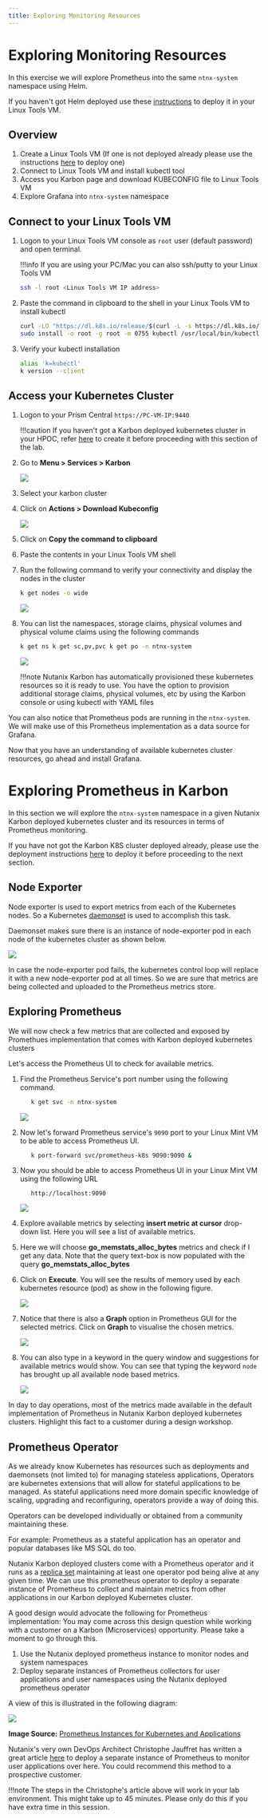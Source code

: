 ```yaml
---
title: Exploring Monitoring Resources
---
```


# Exploring Monitoring Resources

In this exercise we will explore Prometheus into the same ``ntnx-system`` namespace using Helm. 

If you haven't got Helm deployed use these [instructions](../appendix/helm.md) to deploy it in your Linux Tools VM.
## Overview 

1.  Create a Linux Tools VM (If one is not deployed already please use the instructions [here](../appendix/linux_tools_vm.md) to deploy one)
2.  Connect to Linux Tools VM and install kubectl tool
3.  Access you Karbon page and download KUBECONFIG file to Linux Tools VM
4.  Explore Grafana into ``ntnx-system`` namespace
## Connect to your Linux Tools VM 

1.  Logon to your Linux Tools VM console as ``root`` user (default password) and open terminal.

    !!!info
           If you are using your PC/Mac you can also ssh/putty to your Linux Tools VM

    ```bash
    ssh -l root <Linux Tools VM IP address>
    ```

2.  Paste the command in clipboard to the shell in your Linux Tools VM to install kubectl

    ```bash
    curl -LO "https://dl.k8s.io/release/$(curl -L -s https://dl.k8s.io/release/stable.txt)/bin/linux/amd64/kubectl"
    sudo install -o root -g root -m 0755 kubectl /usr/local/bin/kubectl
    ```

3.  Verify your kubectl installation

    ```bash
    alias 'k=kubectl' 
    k version --client
    ```

## Access your Kubernetes Cluster

1.  Logon to your Prism Central ``https://PC-VM-IP:9440``

    !!!caution
              If you haven't got a Karbon deployed kubernetes cluster in your HPOC, refer [here](../appendix/create_kube.md) to create it before proceeding with this section of the lab.

2.  Go to **Menu > Services > Karbon**

    ![](images/choosekarbon.png)

3.  Select your karbon cluster

4.  Click on **Actions > Download Kubeconfig**

    ![](images/selectcluster.png)

5.  Click on **Copy the command to clipboard**

6.  Paste the contents in your Linux Tools VM shell

7.  Run the following command to verify your connectivity and display
    the nodes in the cluster

    ```bash
    k get nodes -o wide
    ```

    ![](images/nodelist.png)

8.  You can list the namespaces, storage claims, physical volumes and
    physical volume claims using the following commands

    ```bash
    k get ns k get sc,pv,pvc k get po -n ntnx-system
    ```

    ![](images/klistresources.png)

    !!!note 
            Nutanix Karbon has automatically provisioned these kubernetes
            resources so it is ready to use. You have the option to provision
            additional storage claims, physical volumes, etc by using the Karbon
            console or using kubectl with YAML files

You can also notice that Prometheus pods are running in the ``ntnx-system``. We will make use of this Prometheus implementation as a data source for Grafana.

Now that you have an understanding of available kubernetes cluster resources, go ahead and install Grafana.
# Exploring Prometheus in Karbon

In this section we will explore the `ntnx-system` namespace in a given
Nutanix Karbon deployed kubernetes cluster and its resources in terms of
Prometheus monitoring.

If you have not got the Karbon K8S cluster deployed already, please use the deployment instructions [here](../appendix/create_kube.md) to deploy it before proceeding to the next section.

## Node Exporter 

Node exporter is used to export metrics from each of the Kubernetes
nodes. So a Kubernetes
[daemonset](https://kubernetes.io/docs/concepts/workloads/controllers/daemonset/) is used to accomplish this task.

Daemonset makes sure there is an instance of node-exporter pod in each node of the kubernetes cluster as shown below.

![](images/node-exporter-daemonset.png)

In case the node-exporter pod fails, the kubernetes control loop will
replace it with a new node-exporter pod at all times. So we are sure
that metrics are being collected and uploaded to the Prometheus metrics
store.

## Exploring Prometheus

We will now check a few metrics that are collected and exposed by
Promethues implementation that comes with Karbon deployed kubernetes
clusters

Let's access the Prometheus UI to check for available metrics.

1.  Find the Prometheus Service's port number using the following
    command.

    ```bash
       k get svc -n ntnx-system
    ```

    ![](images/prom-svc-port.png)

2.  Now let's forward Prometheus service's `9090` port to your Linux
    Mint VM to be able to access Prometheus UI.

    ```bash
       k port-forward svc/prometheus-k8s 9090:9090 &
    ```

3.  Now you should be able to access Prometheus UI in your Linux Mint VM
    using the following URL

    ```url
       http://localhost:9090
    ```

    ![](images/prom-splash.png)

4.  Explore available metrics by selecting **insert metric at cursor**
    drop-down list. Here you will see a list of available metrics.

5.  Here we will choose **go_memstats_alloc_bytes** metrics and check if
    I get any data. Note that the query text-box is now populated with
    the query **go_memstats_alloc_bytes**

6.  Click on **Execute**. You will see the results of memory used by
    each kubernetes resource (pod) as show in the following figure.

    ![](images/prom-query.png)

7.  Notice that there is also a **Graph** option in Prometheus GUI for
    the selected metrics. Click on **Graph** to visualise the chosen
    metrics.

    ![](images/prom-graph.png)

8.  You can also type in a keyword in the query window and suggestions
    for available metrics would show. You can see that typing the
    keyword `node` has brought up all available node based metrics.

    ![](images/prom-nodes-search.png)

In day to day operations, most of the metrics made available in the
default implementation of Prometheus in Nutanix Karbon deployed
kubernetes clusters. Highlight this fact to a customer during a design
workshop.

## Prometheus Operator 

As we already know Kubernetes has resources such as deployments and
daemonsets (not limited to) for managing stateless applications,
Operators are kubernetes extensions that will allow for stateful
applications to be managed. As stateful applications need more domain
specific knowledge of scaling, upgrading and reconfiguring, operators
provide a way of doing this.

Operators can be developed individually or obtained from a community
maintaining these.

For example: Prometheus as a stateful application has an operator and
popular databases like MS SQL do too.

Nutanix Karbon deployed clusters come with a Prometheus operator and it
runs as a [replica set](https://kubernetes.io/docs/concepts/workloads/controllers/replicaset/) maintaining at least one operator pod being alive at any given time. We can use this prometheus operator to deploy a separate instance of Prometheus to collect and maintain metrics from other applications in our Karbon deployed Kubernetes cluster.

A good design would advocate the following for Prometheus implementation: You may come across this design question while working with a customer on a Karbon (Microservices) opportunity. Please take a moment to go through this.

1.  Use the Nutanix deployed prometheus instance to monitor nodes and
    system namespaces
2.  Deploy separate instances of Prometheus collectors for user
    applications and user namespaces using the Nutanix deployed
    prometheus operator

A view of this is illustrated in the following diagram:

![](images/prom-instance-design.png)

**Image Source:**
[Prometheus Instances for Kubernetes and Applications](https://miro.medium.com/max/700/1*PK2FdiI5mwLTTOgik0BaJg.png)

Nutanix's very own DevOps Architect Christophe Jauffret has written a
great article [here](https://medium.com/@christophe_99995/applications-metrics-monitoring-on-nutanix-karbon-c1d1158ebcfc) to deploy a separate instance of Prometheus to monitor user applications over here. You could recommend this method to a prospective customer.

!!!note
        The steps in the Christophe's article above will work in your lab environment. This might take up to 45 minutes. Please only do this if you have extra time in this session.

